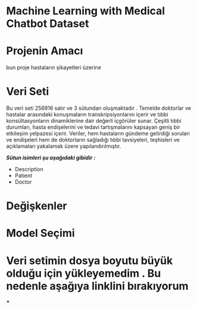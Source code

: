 
# Machine Learning with Medical Chatbot Dataset                     
  
# Projenin Amacı
bun proje hastaların şikayetleri üzerine 



# Veri Seti
Bu veri seti 256916 satır ve 3 sütundan oluşmaktadır .
Temelde doktorlar ve hastalar arasındaki konuşmaların transkripsiyonlarını içerir ve tıbbi konsültasyonların dinamiklerine dair değerli içgörüler sunar. Çeşitli tıbbi durumları, hasta endişelerini ve tedavi tartışmalarını kapsayan geniş bir etkileşim yelpazesi içerir. Veriler, hem hastaların gündeme getirdiği soruları ve endişeleri hem de doktorların sağladığı tıbbi tavsiyeleri, teşhisleri ve açıklamaları yakalamak üzere yapılandırılmıştır. 

***Sütun isimleri şu aşağıdaki gibidir :***
- Description
- Patient
- Doctor


# Değişkenler



# Model Seçimi


# Veri setimin dosya boyutu büyük olduğu için yükleyemedim . Bu nedenle aşağıya linklini bırakıyorum .
